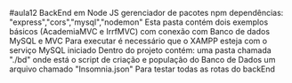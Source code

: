 #aula12
BackEnd em Node JS
gerenciador de pacotes npm
dependências: "express","cors","mysql","nodemon"
Esta pasta contém dois exemplos básicos (AcademiaMVC e IrrfMVC) com conexão com Banco de dados MySQL e MVC
Para executar é necessário que o XAMPP esteja com o serviço MySQL iniciado
Dentro do projeto contém:
uma pasta chamada "./bd" onde está o script de criação e população do Banco de Dados
um arquivo chamado "Insomnia.json" Para testar todas as rotas do backEnd
